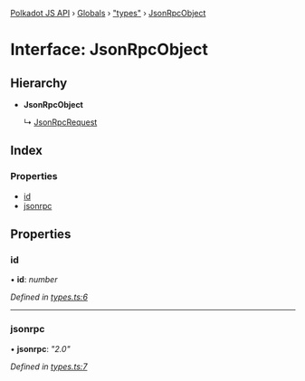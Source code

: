 [Polkadot JS API](../README.md) › [Globals](../globals.md) › ["types"](../modules/_types_.md) › [JsonRpcObject](_types_.jsonrpcobject.md)

# Interface: JsonRpcObject

## Hierarchy

* **JsonRpcObject**

  ↳ [JsonRpcRequest](_types_.jsonrpcrequest.md)

## Index

### Properties

* [id](_types_.jsonrpcobject.md#id)
* [jsonrpc](_types_.jsonrpcobject.md#jsonrpc)

## Properties

###  id

• **id**: *number*

*Defined in [types.ts:6](https://github.com/polkadot-js/api/blob/2338ecc2d7/packages/rpc-provider/src/types.ts#L6)*

___

###  jsonrpc

• **jsonrpc**: *"2.0"*

*Defined in [types.ts:7](https://github.com/polkadot-js/api/blob/2338ecc2d7/packages/rpc-provider/src/types.ts#L7)*
